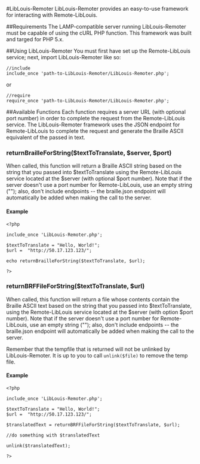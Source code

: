 #LibLouis-Remoter
LibLouis-Remoter provides an easy-to-use framework for interacting with Remote-LibLouis. 

##Requirements
The LAMP-compatible server running LibLouis-Remoter must be capable of using the cURL PHP function. This framework was built and targed for PHP 5.x. 

##Using LibLouis-Remoter
You must first have set up the Remote-LibLouis service; next, import LibLouis-Remoter like so: 

	//include
	include_once 'path-to-LibLouis-Remoter/LibLouis-Remoter.php';
	
or

	//require
	require_once 'path-to-LibLouis-Remoter/LibLouis-Remoter.php';
	
	
##Available Functions 
Each function requires a server URL (with optional port number) in order to complete the request from the Remote-LibLouis service. The LibLouis-Remoter framework uses the JSON endpoint for Remote-LibLouis to complete the request and generate the Braille ASCII equivalent of the passed in text.


### returnBrailleForString($textToTranslate, $server, $port)
When called, this function will return a Braille ASCII string based on the string that you passed into $textToTranslate using the Remote-LibLouis service located at the $server (with optional $port number). Note that if the server doesn't use a port number for Remote-LibLouis, use an empty string (""); also, don't include endpoints -- the braille.json endpoint will automatically be added when making the call to the server.

#### Example
	<?php
	
	include_once 'LibLouis-Remoter.php';
	
	$textToTranslate = "Hello, World!";
	$url =  "http://50.17.123.123/";
	
	echo returnBrailleForString($textToTranslate, $url);
	
	?>

### returnBRFFileForString($textToTranslate, $url)
When called, this function will return a file whose contents contain the Braille ASCII text based on the string that you passed into $textToTranslate, using the Remote-LibLouis service located at the $server (with option $port number). Note that if the server doesn't use a port number for Remote-LibLouis, use an empty string (""); also, don't include endpoints -- the braille.json endpoint will automatically be added when making the call to the server.

Remember that the tempfile that is returned will not be unlinked by LibLouis-Remoter. It is up to you to call `unlink($file)` to remove the temp file.

#### Example
	<?php
	
	include_once 'LibLouis-Remoter.php';
	
	$textToTranslate = "Hello, World!";
	$url =  "http://50.17.123.123/";
	
	$translatedText = returnBRFFileForString($textToTranslate, $url);
	
	//do something with $translatedText
	
	unlink($translatedText);
	
	?>
